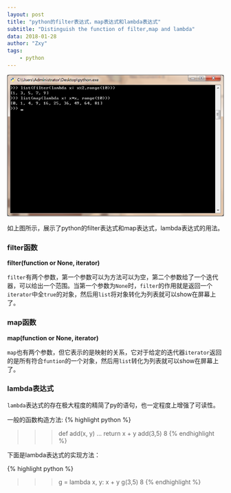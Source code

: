 ```yaml
---
layout: post
title: "python的filter表达式，map表达式和lambda表达式"
subtitle: "Distinguish the function of filter,map and lambda"
data: 2018-01-28
author: "Zxy"
tags:
    - python
---
```


<img src="/assets/python's lambda.png">

如上图所示，展示了python的filter表达式和map表达式，lambda表达式的用法。

### filter函数
**filter(function or None, iterator)**

`filter`有两个参数，第一个参数可以为方法可以为空，第二个参数给了一个迭代器，可以给出一个范围。当第一个参数为`None`时，`filter`的作用就是返回一个`iterator`中全`true`的对象，然后用`list`将对象转化为列表就可以show在屏幕上了。

### map函数
**map(function or None, iterator)**

`map`也有两个参数，但它表示的是映射的关系，它对于给定的迭代器`iterator`返回的是所有符合`funtion`的一个对象，然后用`list`转化为列表就可以show在屏幕上了。 

### lambda表达式
`lambda`表达式的存在极大程度的精简了py的语句，也一定程度上增强了可读性。

一般的函数构造方法:
{% highlight python %}
>>> def add(x, y)
...		return x + y
>>> add(3,5)
>   8
{% endhighlight %}

下面是lambda表达式的实现方法：

{% highlight python %}
>>>g = lambda x, y: x + y
>>>g(3,5)
>  8
{% endhighlight %}